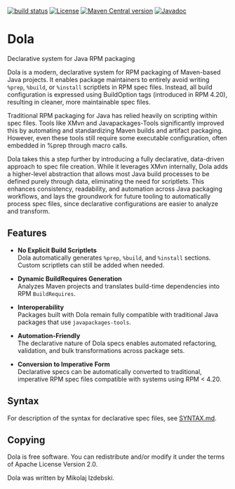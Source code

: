 [![build status](https://img.shields.io/github/actions/workflow/status/mizdebsk/dola/ci.yml?branch=master)](https://github.com/mizdebsk/dola/actions/workflows/ci.yml?query=branch%3Amaster)
[![License](https://img.shields.io/github/license/mizdebsk/dola.svg?label=License)](https://www.apache.org/licenses/LICENSE-2.0)
[![Maven Central version](https://img.shields.io/maven-central/v/io.kojan/dola.svg?label=Maven%20Central)](https://search.maven.org/artifact/io.kojan/dola)
[![Javadoc](https://javadoc.io/badge2/io.kojan/dola/javadoc.svg)](https://javadoc.io/doc/io.kojan/dola)

Dola
====

Declarative system for Java RPM packaging

Dola is a modern, declarative system for RPM packaging of Maven-based
Java projects.  It enables package maintainers to entirely avoid
writing `%prep`, `%build`, or `%install` scriptlets in RPM spec files.
Instead, all build configuration is expressed using BuildOption tags
(introduced in RPM 4.20), resulting in cleaner, more maintainable spec
files.

Traditional RPM packaging for Java has relied heavily on scripting
within spec files.  Tools like XMvn and Javapackages-Tools
significantly improved this by automating and standardizing Maven
builds and artifact packaging.  However, even these tools still
require some executable configuration, often embedded in %prep through
macro calls.

Dola takes this a step further by introducing a fully declarative,
data-driven approach to spec file creation.  While it leverages XMvn
internally, Dola adds a higher-level abstraction that allows most Java
build processes to be defined purely through data, eliminating the
need for scriptlets.  This enhances consistency, readability, and
automation across Java packaging workflows, and lays the groundwork
for future tooling to automatically process spec files, since
declarative configurations are easier to analyze and transform.


Features
--------

- **No Explicit Build Scriptlets**  
  Dola automatically generates `%prep`, `%build`, and `%install` sections.
  Custom scriptlets can still be added when needed.

- **Dynamic BuildRequires Generation**  
  Analyzes Maven projects and translates build-time dependencies into
  RPM `BuildRequires`.

- **Interoperability**  
  Packages built with Dola remain fully compatible with traditional
  Java packages that use `javapackages-tools`.

- **Automation-Friendly**  
  The declarative nature of Dola specs enables automated refactoring,
  validation, and bulk transformations across package sets.

- **Conversion to Imperative Form**  
  Declarative specs can be automatically converted to traditional,
  imperative RPM spec files compatible with systems using RPM < 4.20.


Syntax
------

For description of the syntax for declarative spec files, see
[SYNTAX.md](SYNTAX.md).


Copying
-------

Dola is free software. You can redistribute and/or modify it under the
terms of Apache License Version 2.0.

Dola was written by Mikolaj Izdebski.
